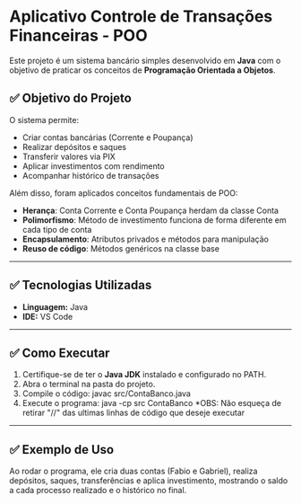 # Aplicativo Controle de Transações Financeiras - POO

Este projeto é um sistema bancário simples desenvolvido em **Java** com o objetivo de praticar os conceitos de **Programação Orientada a Objetos**.

## ✅ Objetivo do Projeto
O sistema permite:
- Criar contas bancárias (Corrente e Poupança)
- Realizar depósitos e saques
- Transferir valores via PIX
- Aplicar investimentos com rendimento
- Acompanhar histórico de transações

Além disso, foram aplicados conceitos fundamentais de POO:
- **Herança**: Conta Corrente e Conta Poupança herdam da classe Conta
- **Polimorfismo**: Método de investimento funciona de forma diferente em cada tipo de conta
- **Encapsulamento**: Atributos privados e métodos para manipulação
- **Reuso de código**: Métodos genéricos na classe base

---

## ✅ Tecnologias Utilizadas
- **Linguagem:** Java
- **IDE:** VS Code

---

## ✅ Como Executar
1. Certifique-se de ter o **Java JDK** instalado e configurado no PATH.
2. Abra o terminal na pasta do projeto.
3. Compile o código: javac src/ContaBanco.java
4. Execute o programa: java -cp src ContaBanco
*OBS: Não esqueça de retirar "//" das ultimas linhas de código que deseje executar

---

## ✅ Exemplo de Uso
Ao rodar o programa, ele cria duas contas (Fabio e Gabriel), realiza depósitos, saques, transferências e aplica investimento, mostrando o saldo a cada processo realizado e o histórico no final.
